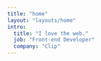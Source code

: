 ```yaml
---
title: "home"
layout: "layouts/home"
intro:
  title: "I love the web."
  job: "Front-end Developer"
  company: "Clip"
---
```

